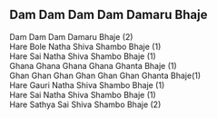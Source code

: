 ## Dam Dam Dam Dam Damaru Bhaje


Dam Dam Dam Damaru Bhaje (2)  
Hare Bole Natha Shiva Shambo Bhaje (1)  
Hare Sai Natha Shiva Shambo Bhaje (1)  
Ghana Ghana Ghana Ghana Ghanta Bhaje (1)  
Ghan Ghan Ghan Ghan Ghan Ghan Ghanta Bhaje(1)  
Hare Gauri Natha Shiva Shambo Bhaje (1)  
Hare Sai Natha Shiva Shambo Bhaje (1)  
Hare Sathya Sai Shiva Shambo Bhaje (2)

